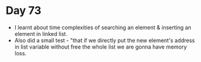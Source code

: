# Day 73

- I learnt about time complexities of searching an element & inserting an element in linked list.
- Also did a small test - "that if we directly put the new element's address in list variable without free the whole list we are gonna have memory loss.